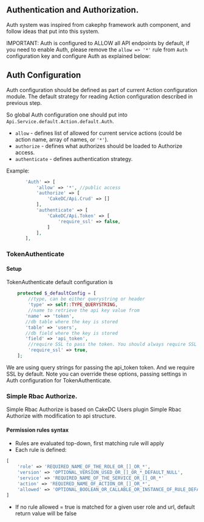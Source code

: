 ## Authentication and Authorization.

Auth system was inspired from cakephp framework auth component, and follow ideas that put into this system.

IMPORTANT: Auth is configured to ALLOW all API endpoints by default, if you need to enable Auth, please remove
the `allow => '*'` rule from `Auth` configuration key and configure Auth as explained below:

## Auth Configuration

Auth configuration should be defined as part of current Action configuration module.
The default strategy for reading Action configuration described in previous step. 

So global Auth configuration one should put into  `Api.Service.default.Action.default.Auth`.

* `allow` - defines list of allowed for current service actions (could be action name, array of names, or ```'*'```).
* `authorize` - defines what authorizes should be loaded to Authorize access.
* `authenticate` - defines authentication strategy.
 
 Example: 
 
 ```php
        'Auth' => [
            'allow' => '*', //public access
            'authorize' => [
                'CakeDC/Api.Crud' => []
            ],
            'authenticate' => [
                'CakeDC/Api.Token' => [
                    'require_ssl' => false,
                ]
            ],
        ], 
 ```
 ### TokenAuthenticate
 
#### Setup
 
 TokenAuthenticate default configuration is
 ```php
     protected $_defaultConfig = [
         //type, can be either querystring or header
         'type' => self::TYPE_QUERYSTRING,
         //name to retrieve the api key value from
        'name' => 'token',
        //db table where the key is stored
        'table' => 'users',
        //db field where the key is stored
        'field' => 'api_token',
         //require SSL to pass the token. You should always require SSL to use tokens for Auth
         'require_ssl' => true,
     ];
 ```
 
 We are using query strings for passing the api_token token. And we require SSL by default.
 Note you can override these options, passing settings in Auth configuration for TokenAuthenticate.
 
 
 ### Simple Rbac Authorize.
 
 Simple Rbac Authorize is based on CakeDC Users plugin Simple Rbac Authorize with modification to api structure. 
 
 #### Permission rules syntax
  
 * Rules are evaluated top-down, first matching rule will apply
 * Each rule is defined:
 ```php
 [
     'role' => 'REQUIRED_NAME_OF_THE_ROLE_OR_[]_OR_*',
     'version' => 'OPTIONAL_VERSION_USED_OR_[]_OR_*_DEFAULT_NULL',
     'service' => 'REQUIRED_NAME_OF_THE_SERVICE_OR_[]_OR_*'
     'action' => 'REQUIRED_NAME_OF_ACTION_OR_[]_OR_*',
     'allowed' => 'OPTIONAL_BOOLEAN_OR_CALLABLE_OR_INSTANCE_OF_RULE_DEFAULT_TRUE'
 ]
 ```
 * If no rule allowed = true is matched for a given user role and url, default return value will be false
 